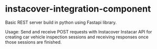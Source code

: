 # instacover-integration-component

Basic REST server build in python using Fastapi library.

Usage:
Send and receive POST requests with Instacover Instacar API for creating car vehicle inspection sessions and receiving responses once those sessions are finished.